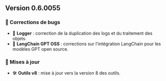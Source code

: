 ## Version 0.6.0055

### 🐛 Corrections de bugs

- 📝 **Logger** : correction de la duplication des logs et du traitement des objets.
- 🤖 **LangChain GPT OSS** : corrections sur l'intégration LangChain pour les modèles GPT open source.

### 🚀 Mises à jour

- 🛠️ **Outils v8** : mise à jour vers la version 8 des outils.

